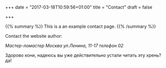 +++
date = "2017-03-18T10:59:56+01:00"
title = "Contact"
draft = false

+++

{{% summary %}}
This is a an example contact page.
{{% /summary %}}



Contact the website author:

*Мастер-ломастер
Москва
ул.Ленина, 11-17
телефон 02*

Здорово кони, надеюсь вы уже действительно устали читать эту хрень? да!
